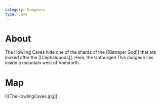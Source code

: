 ```yaml
---
category: Dungeons
type: Cave
---
```

# About
The Howling Caves hide one of the shards of the [[Betrayer God]] that are looked after the [[Cephalopods]]. Here, the Unfourged 
This dungeon lies inside a mountain west of Vomdorth.
# Map
![[TheHowlingCaves.jpg]]